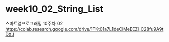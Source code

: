 # week10_02_String_List
스마트앱프로그래밍 10주차 02
https://colab.research.google.com/drive/1TKt01a7L1deCiMeEEZi_C28fu9A9tDXJ
